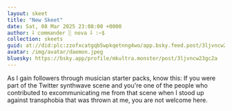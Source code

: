 ```yaml
---
layout: skeet
title: "New Skeet"
date: Sat, 08 Mar 2025 23:08:00 +0000
author: ⸸ commander ░ nova ⸸ :~$
collection: skeets
guid: at://did:plc:zzofxcatgqb5wpkqetnng4wo/app.bsky.feed.post/3ljvncw23gc2a
avatar: /img/avatar/daemon.jpeg
bluesky: https://bsky.app/profile/mkultra.monster/post/3ljvncw23gc2a
---
```


As I gain followers through musician starter packs, know this: If you were part of the Twitter synthwave scene and you're one of the people who contributed to excommunicating me from that scene when I stood up against transphobia that was thrown at me, you are not welcome here.
